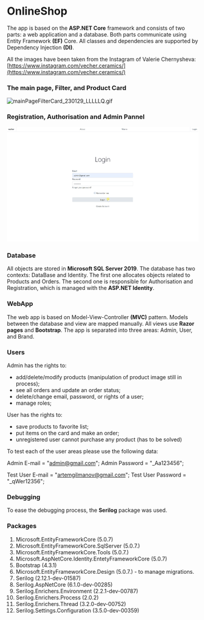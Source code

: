 # OnlineShop

The app is based on the **ASP.NET Core** framework and consists of two parts: a web application
and a database. Both parts communicate using Entity Framework **(EF)** Core. All classes and dependencies are supported by Dependency Injection **(DI)**. 

All the images have been taken from the Instagram of Valerie Chernysheva:
[https://www.instagram.com/vecher.ceramics/](https://www.instagram.com/vecher.ceramics/)

### The main page, Filter, and Product  Card

![mainPageFilterCard_230129_LLLLLQ.gif](documentation/mainPageFilterCard_230129_LLLLLQ.gif)

### Registration, Authorisation and Admin Pannel

![regAuthorAdmPan_230129.gif](documentation/regAuthorAdmPan_230129.gif)

### Database

All objects are stored in **Microsoft SQL Server 2019**. The database has two contexts: DataBase and Identity. The first one allocates objects related to Products and Orders. The second one is responsible for Authorisation and Registration, which is managed with the **ASP.NET Identity**.

### WebApp

The web app is based on Model-View-Controller **(MVC)** pattern. Models between the database and view are mapped manually. All views use **Razor pages** and **Bootstrap**. The app is separated into three areas: Admin, User, and Brand. 

### Users

Admin has the rights to:
- add/delete/modify products (manipulation of product image still in process);
- see all orders and update an order status;
- delete/change email, password, or rights of a user;
- manage roles; 

User has the rights to:
- save products to favorite list;
- put items on the card and make an order;
- unregistered user cannot purchase any product (has to be solved)

To test each of the user areas please use the following data: 

Admin E-mail = "admin@gmail.com";
Admin Password = "_Aa123456";

Test User E-mail = "artemgilmanov@gmail.com";
Test User Password = "_qWer12356";

### Debugging

To ease the debugging process, the **Serilog** package was used. 

### Packages

1. Microsoft.EntityFrameworkCore (5.0.7)
2. Microsoft.EntityFrameworkCore.SqlServer (5.0.7.)
3. Microsoft.EntityFrameworkCore.Tools (5.0.7.)
4. Microsoft.AspNetCore.Identity.EntetyFrameworkCore (5.0.7)
5. Bootstrap (4.3.1)
6. Microsoft.EntityFrameworkCore.Design (5.0.7.) - to manage migrations.
7. Serilog (2.12.1-dev-01587)
8. Serilog.AspNetCore (6.1.0-dev-00285)
9. Serilog.Enrichers.Environment (2.2.1-dev-00787)
10. Serilog.Enrichers.Process (2.0.2)
11. Serilog.Enrichers.Thread (3.2.0-dev-00752)
12. Serilog.Settings.Configuration (3.5.0-dev-00359)